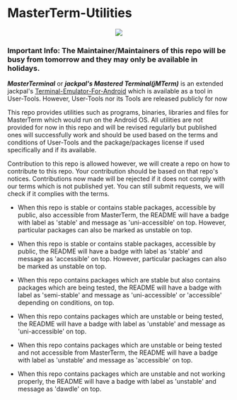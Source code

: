 # MasterTerm-Utilities
<p align="center">
<a href="https://github.com/Master-Console/masterterm-utilities/" alt="Stable and Accessible"><img src="https://img.shields.io/badge/stable-accessible-yellowgreen.svg" /></a>
</p>

### Important Info: The Maintainer/Maintainers of this repo will be busy from tomorrow and they may only be available in holidays.

**_MasterTerminal_** or **_jackpal's Mastered Terminal(jMTerm)_** is an extended jackpal's [Terminal-Emulator-For-Android](https://github.com/jackpal/Android-Terminal-Emulator) which is available as 
a tool in User-Tools. However, User-Tools nor its Tools are released publicly for now

This repo provides utilities such as programs, binaries, libraries and files for MasterTerm which would run on the Android OS.
All utilities are not provided for now in this repo and will be revised regularly but published ones will successfully work and should
be used based on the terms and conditions of User-Tools and the package/packages license if used specifically and if its available.

Contribution to this repo is allowed however, we will create a repo on how to contribute to this repo. Your contribution should be based on
that repo's notices. Contributions now made will be rejected if it does not comply with our terms which is not published yet. You can still
submit requests, we will check if it complies with the terms.

* When this repo is stable or contains stable packages, accessible by public, also accessible from MasterTerm, the README will have
  a badge with label as 'stable' and message as 'uni-accessible' on top. However, particular packages can also be marked as unstable on top.

* When this repo is stable or contains stable packages, accessible by public, the README will have
  a badge with label as 'stable' and message as 'accessible' on top. However, particular packages can also be marked as unstable on top.
 
* When this repo contains packages which are stable but also contains packages which are being tested, the README will have
  a badge with label as 'semi-stable' and message as 'uni-accessible' or 'accessible' depending on conditions, on top.
  
* When this repo contains packages which are unstable or being tested, the README will have
  a badge with label as 'unstable' and message as 'uni-accessible' on top.
  
* When this repo contains packages which are unstable or being tested and not accessible from MasterTerm, the README will have
  a badge with label as 'unstable' and message as 'accessible' on top.
  
* When this repo contains packages which are unstable and not working properly, the README will have
  a badge with label as 'unstable' and message as 'dawdle' on top.
